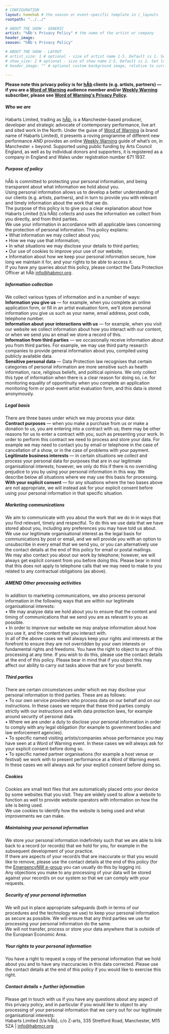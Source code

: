 ```yaml
---
# CONFIGURATION
layout: homehab # the season or event-specific template in /_layouts
rootpath: "../../"

# ABOUT THE SHOW - GENERIC
artist: "hÅb's Privacy Policy" # the name of the artist or company
header_image:   
season: "hÅb's Privacy Policy" 

# ABOUT THE SHOW - LAYOUT
# artist_size: 1 # optional - size of artist name 1-5. Default is 1. Set longer names to lower values
# show_size: 2 # optional - size of show name 2-5. Default is 2. Set longer names to lower values
# header_image: "" # optional custom background image, relative to current page

---
```

**Please note this privacy policy is for [hÅb](/hab) clients (e.g. artists, partners) — if you are a [Word of Warning](/) audience member and/or [Weekly Warning](http://wordofwarning.posthaven.com) subscriber, please see [Word of Warning's Privacy Policy](/privacy).**           
          
##### Who we are          
Habarts Limited, trading as [hÅb](/hab), is a Manchester-based producer, developer and strategic advocate of contemporary performance, live art and sited work in the North. Under the guise of [Word of Warning](/) (a brand name of Habarts Limited), it presents a roving programme of different new performance AND provides an online [Weekly Warning](http://wordofwarning.posthaven.com) guide of what’s on, in Manchester + beyond. Supported using public funding by Arts Council England, as well as by individual donors and supporters, it is registered as a company in England and Wales under registration number 671 1937.         
           
##### Purpose of policy              
hÅb is committed to protecting your personal information, and being transparent about what information we hold about you.<br>Using personal information allows us to develop a better understanding of our clients (e.g. artists, partners), and in turn to provide you with relevant and timely information about the work that we do.<br>The purpose of this policy is to give you a clear explanation about how Habarts Limited (t/a hÅb) collects and uses the information we collect from you directly, and from third parties.<br>We use your information in accordance with all applicable laws concerning the protection of personal information. This policy explains:<br>• What information we may collect about you;<br>• How we may use that information;<br>• In what situations we may disclose your details to third parties;<br>• Our use of cookies to improve your use of our website;<br>• Information about how we keep your personal information secure, how long we maintain it for, and your rights to be able to access it.<br>If you have any queries about this policy, please contact the Data Protection Officer at hÅb <a href="mailto:info@habmcr.org?subject=Data Protection Enquiry">info@habmcr.org</a>.         
           
##### Information collection        
We collect various types of information and in a number of ways:<br>**Information you give us** — for example, when you complete an online application form, or fill in an artist evaluation form, we’ll store personal information you give us such as your name, email address, post code, telephone number.<br>**Information about your interactions with us** — for example, when you visit our website we collect information about how you interact with our content, or when we send you an email we store a record of this.<br>**Information from third parties** — we occasionally receive information about you from third parties. For example, we may use third party research companies to provide general information about you, compiled using publicly available data.<br>**Sensitive personal data** — Data Protection law recognises that certain categories of personal information are more sensitive such as health information, race, religious beliefs, and political opinions. We only collect this type of information when there is a clear reason for doing so, i.e. for monitoring equality of opportinuity when you complete an application monitoring form or post-event artist evaluation form, and this data is stored anonymously.            
            
##### Legal basis
There are three bases under which we may process your data:<br>**Contract purposes** — when you make a purchase from us or make a donation to us, you are entering into a contract with us; there may be other reasons for us to enter a contract with you, such as presenting your work. In order to perform this contract we need to process and store your data. For example we may need to contact you by email or telephone in the case of cancellation of a show, or in the case of problems with your payment.<br>**Legitimate business interests** — in certain situations we collect and process your personal data for purposes that are in our legitimate organisational interests; however, we only do this if there is no overriding prejudice to you by using your personal information in this way. We describe below all situations where we may use this basis for processing.<br>**With your explicit consent** — for any situations where the two bases above are not appropriate, we will instead ask for your explicit consent before using your personal information in that specific situation.            
            
##### Marketing communications             
We aim to communicate with you about the work that we do in in ways that you find relevant, timely and respectful. To do this we use data that we have stored about you, including any preferences you may have told us about.<br>We use our legitimate organisational interest as the legal basis for communications by post or email, and we will provide you with an option to unsubscribe in every email that we send you, or you can alternatively use the contact details at the end of this policy for email or postal mailings.<br>We may also contact you about our work by telephone; however, we will always get explicit consent from you before doing this. Please bear in mind that this does not apply to telephone calls that we may need to make to you related to any contractual obligations (as above).           
           
##### AMEND Other processing activities            
In addition to marketing communications, we also process personal information in the following ways that are within our legitimate organisational interests:<br>• We may analyse data we hold about you to ensure that the content and timing of communications that we send you are as relevant to you as possible.<br>• In order to improve our website we may analyse information about how you use it, and the content that you interact with.<br>In all of the above cases we will always keep your rights and interests at the forefront to ensure they are not overridden by your own interests or fundamental rights and freedoms. You have the right to object to any of this processing at any time. If you wish to do this, please use the contact details at the end of this policy. Please bear in mind that if you object this may affect our ability to carry out tasks above that are for your benefit.              
            
##### Third parties              
There are certain circumstances under which we may disclose your personal information to third parties. These are as follows:<br>• To our own service providers who process data on our behalf and on our instructions. In these cases we require that these third parties comply strictly with our instructions and with data protection laws, for example around security of personal data.<br>• Where we are under a duty to disclose your personal information in order to comply with any legal obligation (for example to government bodies and law enforcement agencies).<br>• To specific named visiting artists/companies whose performance you may have seen at a Word of Warning event. In these cases we will always ask for your explicit consent before doing so.<br>• To specific named partner organisations (for example a host venue or festival) we work with to present performance at a Word of Warning event. In these cases we will always ask for your explicit consent before doing so.             
            
##### Cookies             
Cookies are small text files that are automatically placed onto your device by some websites that you visit. They are widely used to allow a website to function as well to provide website operators with information on how the site is being used.<br>We use cookies to identify how the website is being used and what improvements we can make.             
            
##### Maintaining your personal information              
We store your personal information indefinitely such that we are able to link back to a record (or records) that we hold for you, for example in the subsequent development of your practice.<br>If there are aspects of your record/s that are inaccurate or that you would like to remove, please use the contact details at the end of this policy (for the <a href="http://groups.yahoo.com/neo/groups/emergencynw/info" target="_blank">EmergencyNW e-group</a> you can usually do this by logging in).<br>Any objections you make to any processing of your data will be stored against your record/s on our system so that we can comply with your requests.           
          
##### Security of your personal information          
We will put in place appropriate safeguards (both in terms of our procedures and the technology we use) to keep your personal information as secure as possible. We will ensure that any third parties we use for processing your personal information do the same.<br>We will not transfer, process or store your data anywhere that is outside of the European Economic Area.            
             
##### Your rights to your personal information             
You have a right to request a copy of the personal information that we hold about you and to have any inaccuracies in this data corrected. Please use the contact details at the end of this policy if you would like to exercise this right.               
              
##### Contact details + further information
Please get in touch with us if you have any questions about any aspect of this privacy policy, and in particular if you would like to object to any processing of your personal information that we carry out for our legitimate organisational interests:           
Habarts Limited (t/a hÅb), c/o Z-arts, 335 Stretford Road, Manchester, M15 5ZA | <a href="mailto:info@habmcr.org?subject=Data Protection Enquiry">info@habmcr.org</a>
